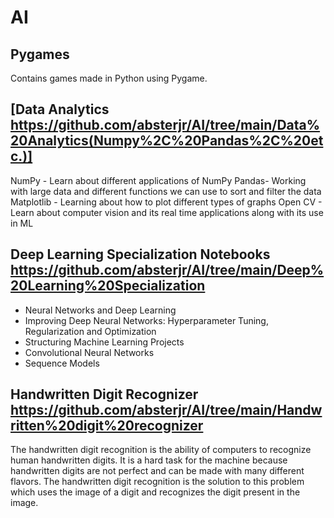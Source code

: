 # AI


## Pygames

Contains games made in Python using Pygame.


## [Data Analytics https://github.com/absterjr/AI/tree/main/Data%20Analytics(Numpy%2C%20Pandas%2C%20etc.)]

NumPy - Learn about different applications of NumPy
Pandas- Working with large data and different functions we can use to sort and filter the data
Matplotlib - Learning about how to plot different types of graphs
Open CV - Learn about computer vision and its real time applications along with its use in ML


## Deep Learning Specialization Notebooks https://github.com/absterjr/AI/tree/main/Deep%20Learning%20Specialization

- Neural Networks and Deep Learning 
- Improving Deep Neural Networks: Hyperparameter Tuning, Regularization and Optimization 
- Structuring Machine Learning Projects 
- Convolutional Neural Networks 
- Sequence Models

## Handwritten Digit Recognizer https://github.com/absterjr/AI/tree/main/Handwritten%20digit%20recognizer

The handwritten digit recognition is the ability of computers to recognize human handwritten digits. 
It is a hard task for the machine because handwritten digits are not perfect and can be made with many 
different flavors. The handwritten digit recognition is the solution to this problem which uses the 
image of a digit and recognizes the digit present in the image.

